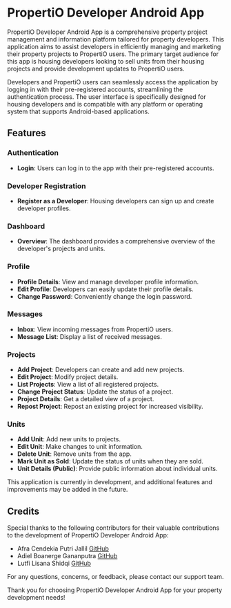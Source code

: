 # PropertiO Developer Android App

PropertiO Developer Android App is a comprehensive property project management and information platform tailored for property developers. This application aims to assist developers in efficiently managing and marketing their property projects to PropertiO users. The primary target audience for this app is housing developers looking to sell units from their housing projects and provide development updates to PropertiO users.

Developers and PropertiO users can seamlessly access the application by logging in with their pre-registered accounts, streamlining the authentication process. The user interface is specifically designed for housing developers and is compatible with any platform or operating system that supports Android-based applications.

## Features

### Authentication
- **Login**: Users can log in to the app with their pre-registered accounts.

### Developer Registration
- **Register as a Developer**: Housing developers can sign up and create developer profiles.

### Dashboard
- **Overview**: The dashboard provides a comprehensive overview of the developer's projects and units.

### Profile
- **Profile Details**: View and manage developer profile information.
- **Edit Profile**: Developers can easily update their profile details.
- **Change Password**: Conveniently change the login password.

### Messages
- **Inbox**: View incoming messages from PropertiO users.
- **Message List**: Display a list of received messages.

### Projects
- **Add Project**: Developers can create and add new projects.
- **Edit Project**: Modify project details.
- **List Projects**: View a list of all registered projects.
- **Change Project Status**: Update the status of a project.
- **Project Details**: Get a detailed view of a project.
- **Repost Project**: Repost an existing project for increased visibility.

### Units
- **Add Unit**: Add new units to projects.
- **Edit Unit**: Make changes to unit information.
- **Delete Unit**: Remove units from the app.
- **Mark Unit as Sold**: Update the status of units when they are sold.
- **Unit Details (Public)**: Provide public information about individual units.

This application is currently in development, and additional features and improvements may be added in the future.

## Credits
Special thanks to the following contributors for their valuable contributions to the development of PropertiO Developer Android App:

- Afra Cendekia Putri Jallil [GitHub](https://github.com/afra2604)
- Adiel Boanerge Gananputra [GitHub](https://github.com/ergegananputra)
- Lutfi Lisana Shidqi [GitHub](https://github.com/xvqiuu)

For any questions, concerns, or feedback, please contact our support team.

Thank you for choosing PropertiO Developer Android App for your property development needs!
